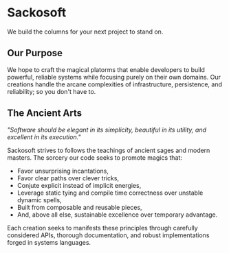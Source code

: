 # Sackosoft

We build the columns for your next project to stand on.

## Our Purpose

We hope to craft the magical platorms that enable developers to build powerful, reliable systems while
focusing purely on their own domains. Our creations handle the arcane complexities of infrastructure,
persistence, and reliability; so you don't have to.

## The Ancient Arts

*"Software should be elegant in its simplicity, beautiful in its utility, and excellent in its execution."*

Sackosoft strives to follows the teachings of ancient sages and modern masters. The sorcery our code
seeks to promote magics that:

- Favor unsurprising incantations,
- Favor clear paths over clever tricks,
- Conjute explicit instead of implicit energies,
- Leverage static tying and compile time correctness over unstable dynamic spells,
- Built from composable and reusable pieces,
- And, above all else, sustainable excellence over temporary advantage.

Each creation seeks to manifests these principles through carefully considered APIs, thorough documentation,
and robust implementations forged in systems languages.
